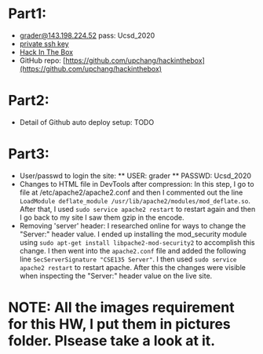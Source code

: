 # Part1:
 * grader@143.198.224.52 	pass: Ucsd_2020
 * [private ssh key](./id_rsa)
 * [Hack In The Box](https://hackinthebox.site)
 * GitHub repo: [https://github.com/upchang/hackinthebox](https://github.com/upchang/hackinthebox)
# Part2:
 * Detail of Github auto deploy setup: TODO
# Part3:
 * User/passwd to login the site:
 ** USER: grader
 ** PASSWD: Ucsd_2020
 * Changes to HTML file in DevTools after compression: In this step, I go to file at /etc/apache2/apache2.conf and then I commented out the line `LoadModule deflate_module /usr/lib/apache2/modules/mod_deflate.so`. After that, I used `sudo service apache2 restart` to restart again and then I go back to my site I saw them gzip in the encode.
 * Removing 'server' header: I researched online for ways to change the "Server:" header value. I ended up installing the mod_security module using `sudo apt-get install libpache2-mod-security2` to accomplish this change. I then went into the `apache2.conf` file and added the following line `SecServerSignature "CSE135 Server"`. I then used `sudo service apache2 restart` to restart apache. After this the changes were visible when inspecting the "Server:" header value on the live site.
# NOTE: All the images requirement for this HW, I put them in pictures folder. Plsease take a look at it.
